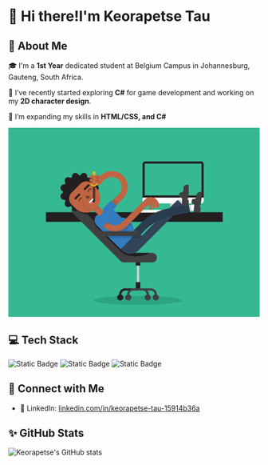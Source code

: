 # 👋 Hi there!I'm Keorapetse Tau

## 🚀 About Me
🎓 I'm a **1st Year** dedicated student at Belgium Campus in Johannesburg, Gauteng, South Africa.

🧠 I’ve recently started exploring **C#** for game development and working on my **2D character design**.

🌱 I’m expanding my skills in **HTML/CSS, and C#**

![Image Alt](https://github.com/Keorapetse004/Keorapetse/blob/354e4158072a671026758e5c981352fedf77e702/slim-jim-_dribbble_-_800x600_.gif)

## 💻 Tech Stack
![Static Badge](https://img.shields.io/badge/HTML5-orange)
![Static Badge](https://img.shields.io/badge/Css-blue)
![Static Badge](https://img.shields.io/badge/C%23-purple)

## 🔗 Connect with Me
- 💼 LinkedIn: [linkedin.com/in/keorapetse-tau-15914b36a](https://www.linkedin.com/in/keorapetse-tau-15914b36a)

## ✨ GitHub Stats
![Keorapetse's GitHub stats](https://github-readme-stats.vercel.app/api?username=keorapetse-tau&show_icons=true&theme=radical)
